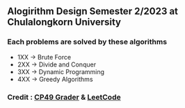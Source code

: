 ## Alogirithm Design Semester 2/2023 at Chulalongkorn University
### Each problems are solved by these algorithms
- 1XX -> Brute Force
- 2XX -> Divide and Conquer
- 3XX -> Dynamic Programming
- 4XX -> Greedy Algorithms
### Credit : [CP49 Grader](https://grader.nattee.net) & [LeetCode](https://leetcode.com)
